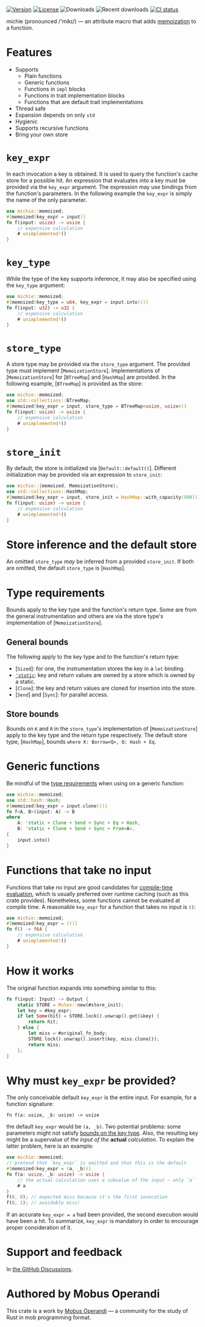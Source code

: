 [![Version](https://img.shields.io/crates/v/michie)][crates.io]
[![License](https://img.shields.io/crates/l/michie)][license]
![Downloads](https://img.shields.io/crates/d/michie)
![Recent downloads](https://img.shields.io/crates/dr/michie)
[![CI status](https://github.com/mobusoperandi/michie/actions/workflows/ci.yml/badge.svg)][ci]

michie (pronounced /'mikɪ/) — an attribute macro that adds [memoization] to a function.

# Features

- Supports
    - Plain functions
    - Generic functions
    - Functions in `impl` blocks
    - Functions in trait implementation blocks
    - Functions that are default trait implementations
- Thread safe
- Expansion depends on only `std`
- Hygienic
- Supports recursive functions
- Bring your own store

# `key_expr`

In each invocation a key is obtained.
It is used to query the function's cache store for a possible hit.
An expression that evaluates into a key must be provided via the `key_expr` argument.
The expression may use bindings from the function's parameters.
In the following example the `key_expr` is simply the name of the only parameter.

```rust
use michie::memoized;
#[memoized(key_expr = input)]
fn f(input: usize) -> usize {
    // expensive calculation
    # unimplemented!()
}
```

# `key_type`

While the type of the key supports inference, it may also be specified using the `key_type` argument:

```rust
use michie::memoized;
#[memoized(key_type = u64, key_expr = input.into())]
fn f(input: u32) -> u32 {
    // expensive calculation
    # unimplemented!()
}
```

# `store_type`

A store type may be provided via the `store_type` argument.
The provided type must implement [`MemoizationStore`].
Implementations of [`MemoizationStore`] for [`BTreeMap`] and [`HashMap`] are provided.
In the following example, [`BTreeMap`] is provided as the store:

```rust
use michie::memoized;
use std::collections::BTreeMap;
#[memoized(key_expr = input, store_type = BTreeMap<usize, usize>)]
fn f(input: usize) -> usize {
    // expensive calculation
    # unimplemented!()
}
```

# `store_init`

By default, the store is initialized via [`Default::default()`].
Different initialization may be provided via an expression to `store_init`:

```rust
use michie::{memoized, MemoizationStore};
use std::collections::HashMap;
#[memoized(key_expr = input, store_init = HashMap::with_capacity(500))]
fn f(input: usize) -> usize {
    // expensive calculation
    # unimplemented!()
}
```

# Store inference and the default store

An omitted `store_type` _may_ be inferred from a provided `store_init`.
If both are omitted, the default `store_type` is [`HashMap`].

# Type requirements

Bounds apply to the key type and the function's return type.
Some are from the general instrumentation and others are via the store type's implementation of [`MemoizationStore`].

## General bounds

The following apply to the key type and to the function's return type:

- [`Sized`]: for one, the instrumentation stores the key in a `let` binding.
- [`'static`]: key and return values are owned by a store which is owned by a static.
- [`Clone`]: the key and return values are cloned for insertion into the store.
- [`Send`] and [`Sync`]: for parallel access.

## Store bounds

Bounds on `K` and `R` in the `store_type`'s implementation of [`MemoizationStore`] apply to the key type and the return type respectively.
The default store type, [`HashMap`], bounds `where K: Borrow<Q>, Q: Hash + Eq`.

# Generic functions

Be mindful of the [type requirements](#type-requirements) when using on a generic function:

```rust
use michie::memoized;
use std::hash::Hash;
#[memoized(key_expr = input.clone())]
fn f<A, B>(input: A) -> B
where
    A: 'static + Clone + Send + Sync + Eq + Hash,
    B: 'static + Clone + Send + Sync + From<A>,
{
    input.into()
}
```

# Functions that take no input

Functions that take no input are good candidates for [compile-time evaluation],
which is usually preferred over runtime caching (such as this crate provides).
Nonetheless, some functions cannot be evaluated at compile time.
A reasonable `key_expr` for a function that takes no input is `()`:

```rust
use michie::memoized;
#[memoized(key_expr = ())]
fn f() -> f64 {
    // expensive calculation
    # unimplemented!()
}
```

# How it works

The original function expands into something similar to this:

```rust ignore
fn f(input: Input) -> Output {
    static STORE = Mutex::new(#store_init);
    let key = #key_expr;
    if let Some(hit) = STORE.lock().unwrap().get(&key) {
        return hit;
    } else {
        let miss = #original_fn_body;
        STORE.lock().unwrap().insert(key, miss.clone());
        return miss;
    };
}
```

# Why must `key_expr` be provided?

The only conceivable default `key_expr` is the entire input.
For example, for a function signature:
```text
fn f(a: usize, _b: usize) -> usize
```
the default `key_expr` would be `(a, _b)`.
Two potential problems: some parameters might not satisfy [bounds on the key type](#type-requirements).
Also, the resulting key might be a supervalue of _the input of the_ __actual__ _calculation_.
To explain the latter problem, here is an example:

```rust
use michie::memoized;
// pretend that `key_expr` is omitted and that this is the default
#[memoized(key_expr = (a, _b))]
fn f(a: usize, _b: usize) -> usize {
    // the actual calculation uses a subvalue of the input — only `a`
    # a
}
f(0, 0); // expected miss because it's the first invocation
f(0, 1); // avoidable miss!
```

If an accurate `key_expr = a` had been provided, the second execution would have been a hit.
To summarize, `key_expr` is mandatory in order to encourage proper consideration of it.

# Support and feedback

In [the GitHub Discussions].

# Authored by Mobus Operandi

This crate is a work by [Mobus Operandi] — a community for the study of Rust in mob programming format.

[`'static`]: https://doc.rust-lang.org/rust-by-example/scope/lifetime/static_lifetime.html#trait-bound
[compile-time evaluation]: https://doc.rust-lang.org/std/keyword.const.html#compile-time-evaluable-functions
[memoization]: https://en.wikipedia.org/wiki/Memoization
[Mobus Operandi]: https://github.com/mobusoperandi
[crates.io]: https://crates.io/crates/michie
[ci]: https://github.com/mobusoperandi/michie/actions/workflows/ci.yml
[license]: https://tldrlegal.com/license/mit-license
[the GitHub Discussions]: https://github.com/mobusoperandi/michie/discussions
